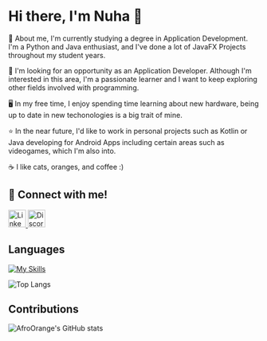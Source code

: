 # Hi there, I'm Nuha 👋


🌱 About me, I'm currently studying a degree in Application Development. I'm a Python and Java enthusiast, and I've done a lot of JavaFX Projects throughout my student years.

🔭 I'm looking for an opportunity as an Application Developer. Although I'm interested in this area, I'm a passionate learner and I want to keep exploring other fields involved with programming.

🖥️ In my free time, I enjoy spending time learning about new hardware, being up to date in new techonologies is a big trait of mine.

⭐ In the near future, I'd like to work in personal projects such as Kotlin or Java developing for Android Apps including certain areas such as videogames, which I'm also into. 

☕ I like cats, oranges, and coffee :)

## 🔗 Connect with me!

  <a href="https://www.linkedin.com/in/jorge-herrero-santana-60ab16339" target="_blank">
    <img src="https://img.shields.io/static/v1?message=LinkedIn&logo=linkedin&label=&color=0077B5&logoColor=white&labelColor=&style=for-the-badge" height="35" alt="LinkedIn" />
  </a>
  <a href="https://discord.com/users/pudencio" target="_blank">
    <img src="https://img.shields.io/static/v1?message=Discord&logo=discord&label=&color=7289DA&logoColor=white&labelColor=&style=for-the-badge" height="35" alt="Discord" />
  </a>


## Languages 

[![My Skills](https://skillicons.dev/icons?i=js,html,css,java,kotlin,django,vscode,firebase,mysql)](https://skillicons.dev)

![Top Langs](https://github-readme-stats.vercel.app/api/top-langs/?username=AfroOrange&layout=compact)


## Contributions
![AfroOrange's GitHub stats](https://github-readme-stats.vercel.app/api?username=AfroOrange&show_icons=true&theme=transparent) 
